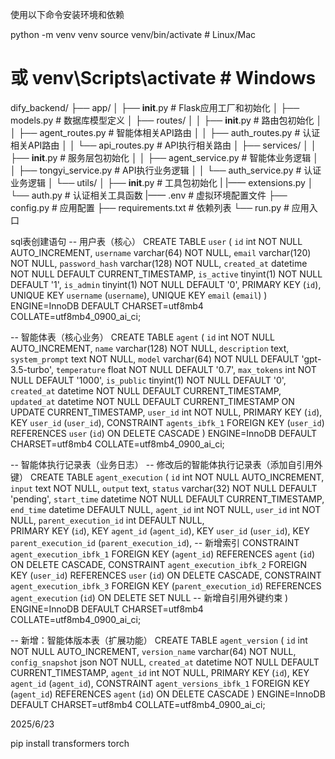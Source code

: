 使用以下命令安装环境和依赖


python -m venv venv
source venv/bin/activate  # Linux/Mac
# 或 venv\Scripts\activate  # Windows

dify_backend/
├── app/
│   ├── __init__.py         # Flask应用工厂和初始化
│   ├── models.py           # 数据库模型定义
│   ├── routes/
│   │   ├── __init__.py     # 路由包初始化
│   │   ├── agent_routes.py # 智能体相关API路由
│   │   ├── auth_routes.py  # 认证相关API路由
│   │   └── api_routes.py   # API执行相关路由
│   ├── services/
│   │   ├── __init__.py     # 服务层包初始化
│   │   ├── agent_service.py # 智能体业务逻辑
│   │   ├── tongyi_service.py  # API执行业务逻辑
│   │   └── auth_service.py # 认证业务逻辑
│   └── utils/
│       ├── __init__.py     # 工具包初始化
|       |—— extensions.py
│       └── auth.py         # 认证相关工具函数
|—— .env                    # 虚拟环境配置文件
├── config.py               # 应用配置
├── requirements.txt        # 依赖列表
└── run.py                  # 应用入口


sql表创建语句
-- 用户表（核心）
CREATE TABLE `user` (
  `id` int NOT NULL AUTO_INCREMENT,
  `username` varchar(64) NOT NULL,
  `email` varchar(120) NOT NULL,
  `password_hash` varchar(128) NOT NULL,
  `created_at` datetime NOT NULL DEFAULT CURRENT_TIMESTAMP,
  `is_active` tinyint(1) NOT NULL DEFAULT '1',
  `is_admin` tinyint(1) NOT NULL DEFAULT '0',
  PRIMARY KEY (`id`),
  UNIQUE KEY `username` (`username`),
  UNIQUE KEY `email` (`email`)
) ENGINE=InnoDB DEFAULT CHARSET=utf8mb4 COLLATE=utf8mb4_0900_ai_ci;

-- 智能体表（核心业务）
CREATE TABLE `agent` (
  `id` int NOT NULL AUTO_INCREMENT,
  `name` varchar(128) NOT NULL,
  `description` text,
  `system_prompt` text NOT NULL,
  `model` varchar(64) NOT NULL DEFAULT 'gpt-3.5-turbo',
  `temperature` float NOT NULL DEFAULT '0.7',
  `max_tokens` int NOT NULL DEFAULT '1000',
  `is_public` tinyint(1) NOT NULL DEFAULT '0',
  `created_at` datetime NOT NULL DEFAULT CURRENT_TIMESTAMP,
  `updated_at` datetime NOT NULL DEFAULT CURRENT_TIMESTAMP ON UPDATE CURRENT_TIMESTAMP,
  `user_id` int NOT NULL,
  PRIMARY KEY (`id`),
  KEY `user_id` (`user_id`),
  CONSTRAINT `agents_ibfk_1` FOREIGN KEY (`user_id`) REFERENCES `user` (`id`) ON DELETE CASCADE
) ENGINE=InnoDB DEFAULT CHARSET=utf8mb4 COLLATE=utf8mb4_0900_ai_ci;

-- 智能体执行记录表（业务日志）
-- 修改后的智能体执行记录表（添加自引用外键）
CREATE TABLE `agent_execution` (
  `id` int NOT NULL AUTO_INCREMENT,
  `input` text NOT NULL,
  `output` text,
  `status` varchar(32) NOT NULL DEFAULT 'pending',
  `start_time` datetime NOT NULL DEFAULT CURRENT_TIMESTAMP,
  `end_time` datetime DEFAULT NULL,
  `agent_id` int NOT NULL,
  `user_id` int NOT NULL,
  `parent_execution_id` int DEFAULT NULL,  
  PRIMARY KEY (`id`),
  KEY `agent_id` (`agent_id`),
  KEY `user_id` (`user_id`),
  KEY `parent_execution_id` (`parent_execution_id`),  -- 新增索引
  CONSTRAINT `agent_execution_ibfk_1` FOREIGN KEY (`agent_id`) REFERENCES `agent` (`id`) ON DELETE CASCADE,
  CONSTRAINT `agent_execution_ibfk_2` FOREIGN KEY (`user_id`) REFERENCES `user` (`id`) ON DELETE CASCADE,
  CONSTRAINT `agent_execution_ibfk_3` FOREIGN KEY (`parent_execution_id`) REFERENCES `agent_execution` (`id`) ON DELETE SET NULL  -- 新增自引用外键约束
) ENGINE=InnoDB DEFAULT CHARSET=utf8mb4 COLLATE=utf8mb4_0900_ai_ci;

-- 新增：智能体版本表（扩展功能）
CREATE TABLE `agent_version` (
  `id` int NOT NULL AUTO_INCREMENT,
  `version_name` varchar(64) NOT NULL,
  `config_snapshot` json NOT NULL,
  `created_at` datetime NOT NULL DEFAULT CURRENT_TIMESTAMP,
  `agent_id` int NOT NULL,
  PRIMARY KEY (`id`),
  KEY `agent_id` (`agent_id`),
  CONSTRAINT `agent_versions_ibfk_1` FOREIGN KEY (`agent_id`) REFERENCES `agent` (`id`) ON DELETE CASCADE
) ENGINE=InnoDB DEFAULT CHARSET=utf8mb4 COLLATE=utf8mb4_0900_ai_ci;



2025/6/23 

pip install transformers torch